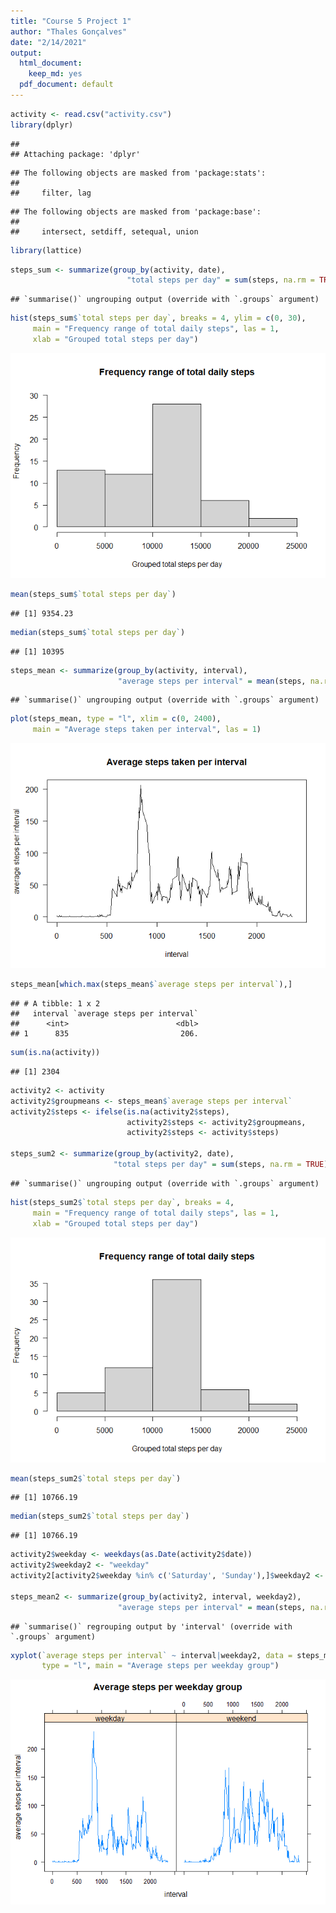 ```yaml
---
title: "Course 5 Project 1"
author: "Thales Gonçalves"
date: "2/14/2021"
output:
  html_document: 
    keep_md: yes
  pdf_document: default
---
```



```r
activity <- read.csv("activity.csv")
library(dplyr)
```

```
## 
## Attaching package: 'dplyr'
```

```
## The following objects are masked from 'package:stats':
## 
##     filter, lag
```

```
## The following objects are masked from 'package:base':
## 
##     intersect, setdiff, setequal, union
```

```r
library(lattice)
```


```r
steps_sum <- summarize(group_by(activity, date), 
                          "total steps per day" = sum(steps, na.rm = TRUE))
```

```
## `summarise()` ungrouping output (override with `.groups` argument)
```



```r
hist(steps_sum$`total steps per day`, breaks = 4, ylim = c(0, 30),
     main = "Frequency range of total daily steps", las = 1, 
     xlab = "Grouped total steps per day")
```

![](PA1_template_files/figure-html/hist1-1.png)<!-- -->


```r
mean(steps_sum$`total steps per day`)
```

```
## [1] 9354.23
```

```r
median(steps_sum$`total steps per day`)
```

```
## [1] 10395
```


```r
steps_mean <- summarize(group_by(activity, interval), 
                        "average steps per interval" = mean(steps, na.rm = TRUE))
```

```
## `summarise()` ungrouping output (override with `.groups` argument)
```


```r
plot(steps_mean, type = "l", xlim = c(0, 2400), 
     main = "Average steps taken per interval", las = 1)
```

![](PA1_template_files/figure-html/plot1-1.png)<!-- -->


```r
steps_mean[which.max(steps_mean$`average steps per interval`),]
```

```
## # A tibble: 1 x 2
##   interval `average steps per interval`
##      <int>                        <dbl>
## 1      835                         206.
```

```r
sum(is.na(activity))
```

```
## [1] 2304
```


```r
activity2 <- activity
activity2$groupmeans <- steps_mean$`average steps per interval`
activity2$steps <- ifelse(is.na(activity2$steps), 
                          activity2$steps <- activity2$groupmeans, 
                          activity2$steps <- activity$steps)

steps_sum2 <- summarize(group_by(activity2, date), 
                       "total steps per day" = sum(steps, na.rm = TRUE))
```

```
## `summarise()` ungrouping output (override with `.groups` argument)
```


```r
hist(steps_sum2$`total steps per day`, breaks = 4,
     main = "Frequency range of total daily steps", las = 1, 
     xlab = "Grouped total steps per day")
```

![](PA1_template_files/figure-html/hist2-1.png)<!-- -->


```r
mean(steps_sum2$`total steps per day`)
```

```
## [1] 10766.19
```

```r
median(steps_sum2$`total steps per day`)
```

```
## [1] 10766.19
```


```r
activity2$weekday <- weekdays(as.Date(activity2$date))
activity2$weekday2 <- "weekday"
activity2[activity2$weekday %in% c('Saturday', 'Sunday'),]$weekday2 <- "weekend"

steps_mean2 <- summarize(group_by(activity2, interval, weekday2), 
                        "average steps per interval" = mean(steps, na.rm = TRUE))
```

```
## `summarise()` regrouping output by 'interval' (override with `.groups` argument)
```


```r
xyplot(`average steps per interval` ~ interval|weekday2, data = steps_mean2, 
       type = "l", main = "Average steps per weekday group")
```

![](PA1_template_files/figure-html/plot2-1.png)<!-- -->

